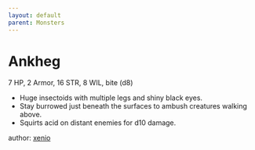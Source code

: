 ```yaml
---
layout: default
parent: Monsters
---
```

# Ankheg
7 HP, 2 Armor, 16 STR, 8 WIL, bite (d8)  
- Huge insectoids with multiple legs and shiny black eyes.  
- Stay burrowed just beneath the surfaces to ambush creatures walking above.  
- Squirts acid on distant enemies for d10 damage.  

author: [xenio](https://xenioinabottle.blogspot.com)
